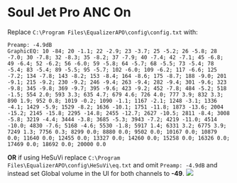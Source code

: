 # Soul Jet Pro ANC On
Replace `C:\Program Files\EqualizerAPO\config\config.txt` with:
```
Preamp: -4.9dB
GraphicEQ: 10 -84; 20 -1.1; 22 -2.9; 23 -3.7; 25 -5.2; 26 -5.8; 28 -7.0; 30 -7.8; 32 -8.3; 35 -8.2; 37 -7.9; 40 -7.4; 42 -7.1; 45 -6.8; 49 -6.4; 52 -6.2; 56 -6.0; 59 -5.8; 64 -5.7; 68 -5.5; 73 -5.4; 78 -5.4; 83 -5.4; 89 -5.5; 95 -5.7; 102 -6.0; 109 -6.2; 117 -6.6; 125 -7.2; 134 -7.8; 143 -8.2; 153 -8.4; 164 -8.6; 175 -8.7; 188 -9.0; 201 -9.1; 215 -9.2; 230 -9.2; 246 -9.4; 263 -9.4; 282 -9.4; 301 -9.6; 323 -9.8; 345 -9.8; 369 -9.7; 395 -9.6; 423 -9.2; 452 -7.8; 484 -5.2; 518 -1.5; 554 2.0; 593 3.3; 635 4.7; 679 4.6; 726 4.0; 777 3.9; 832 3.3; 890 1.9; 952 0.8; 1019 -0.2; 1090 -1.1; 1167 -2.1; 1248 -3.1; 1336 -4.1; 1429 -5.9; 1529 -8.2; 1636 -10.1; 1751 -11.8; 1873 -13.6; 2004 -15.2; 2145 -15.8; 2295 -14.8; 2455 -12.7; 2627 -10.5; 2811 -8.4; 3008 -5.8; 3219 -4.4; 3444 -3.8; 3685 -5.3; 3943 -7.2; 4219 -11.0; 4514 -10.0; 4830 -7.6; 5168 -4.6; 5530 -1.8; 5917 1.4; 6331 3.2; 6775 3.9; 7249 1.3; 7756 0.3; 8299 0.0; 8880 0.0; 9502 0.0; 10167 0.0; 10879 0.0; 11640 0.0; 12455 0.0; 13327 0.0; 14260 0.0; 15258 0.0; 16326 0.0; 17469 0.0; 18692 0.0; 20000 0.0
```
**OR** if using HeSuVi replace `C:\Program Files\EqualizerAPO\config\HeSuVi\eq.txt` and omit `Preamp: -4.9dB` and instead set Global volume in the UI for both channels to **-49**.
![](https://raw.githubusercontent.com/jaakkopasanen/AutoEq/master/results/SBAF-Serious/innerfidelity/onear/Soul%20Jet%20Pro%20ANC%20On/Soul%20Jet%20Pro%20ANC%20On.png)